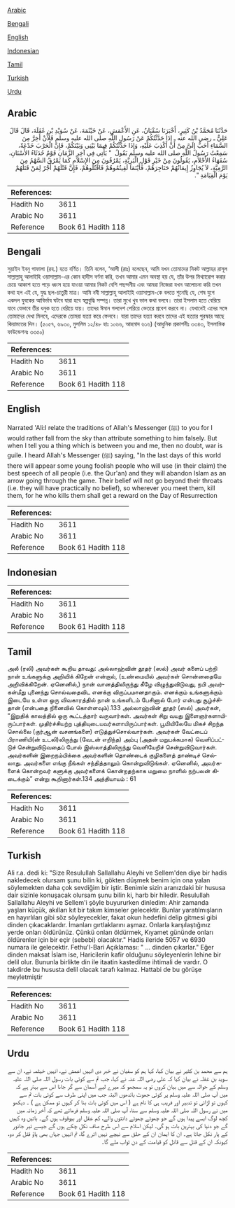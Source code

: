 [Arabic](#arabic)

[Bengali](#bengali)

[English](#english)

[Indonesian](#indonesian)

[Tamil](#tamil)

[Turkish](#turkish)

[Urdu](#urdu)

## Arabic


<div dir="rtl" lang="ar" style={{fontSize:'larger',backgroundColor:'#f8f9fa',padding:20}}>
حَدَّثَنَا مُحَمَّدُ بْنُ كَثِيرٍ، أَخْبَرَنَا سُفْيَانُ، عَنِ الأَعْمَشِ، عَنْ خَيْثَمَةَ، عَنْ سُوَيْدِ بْنِ غَفَلَةَ، قَالَ قَالَ عَلِيٌّ ـ رضى الله عنه ـ إِذَا حَدَّثْتُكُمْ عَنْ رَسُولِ اللَّهِ صلى الله عليه وسلم فَلأَنْ أَخِرَّ مِنَ السَّمَاءِ أَحَبُّ إِلَىَّ مِنْ أَنْ أَكْذِبَ عَلَيْهِ، وَإِذَا حَدَّثْتُكُمْ فِيمَا بَيْنِي وَبَيْنَكُمْ، فَإِنَّ الْحَرْبَ خَدْعَةٌ، سَمِعْتُ رَسُولَ اللَّهِ صلى الله عليه وسلم يَقُولُ ‏ "‏ يَأْتِي فِي آخِرِ الزَّمَانِ قَوْمٌ حُدَثَاءُ الأَسْنَانِ، سُفَهَاءُ الأَحْلاَمِ، يَقُولُونَ مِنْ خَيْرِ قَوْلِ الْبَرِيَّةِ، يَمْرُقُونَ مِنَ الإِسْلاَمِ كَمَا يَمْرُقُ السَّهْمُ مِنَ الرَّمِيَّةِ، لاَ يُجَاوِزُ إِيمَانُهُمْ حَنَاجِرَهُمْ، فَأَيْنَمَا لَقِيتُمُوهُمْ فَاقْتُلُوهُمْ، فَإِنَّ قَتْلَهُمْ أَجْرٌ لِمَنْ قَتَلَهُمْ يَوْمَ الْقِيَامَةِ ‏"‏‏.‏
</div>
<div style={{backgroundColor:'#f8f9fa',padding:20, marginBottom: 10}}><table> <thead> <tr> <th>References:</th> <th></th> </tr> </thead> <tbody><tr><td>Hadith No</td><td>3611</td></tr><tr><td>Arabic No</td><td>3611</td></tr><tr><td>Reference</td><td>Book 61 Hadith 118</td></tr></tbody></table></div>

## Bengali


<div dir="ltr" lang="bn" style={{fontSize:'larger',backgroundColor:'#f8f9fa',padding:20}}>
সুয়াইদ ইবনু গাফালা (রহ.) হতে বর্ণিত। তিনি বলেন, ‘আলী (রাঃ) বলেছেন, আমি যখন তোমাদের নিকট আল্লাহর রাসূল সাল্লাল্লাহু আলাইহি ওয়াসাল্লাম-এর কোন হাদীস বর্ণনা করি, তখন আমার এমন অবস্থা হয় যে, তাঁর উপর মিথ্যারোপ করার চেয়ে আকাশ হতে পড়ে ধ্বংস হয়ে যাওয়া আমার নিকট বেশি পছন্দনীয় এবং আমরা নিজেরা যখন আলোচনা করি তখন কথা হল এই যে, যুদ্ধ ছল-চাতুরী মাত্র। আমি নবী সাল্লাল্লাহু আলাইহি ওয়াসাল্লাম-কে বলতে শুনেছি যে, শেষ যুগে একদল যুবকের আবির্ভাব ঘটবে যারা হবে স্বল্পবুদ্ধি সম্পন্ন। তারা মুখে খুব ভাল কথা বলবে। তারা ইসলাম হতে বেরিয়ে যাবে যেভাবে তীর ধনুক হতে বেরিয়ে যায়। তাদের ঈমান গলদেশ পেরিয়ে ভেতরে প্রবেশ করবে না। যেখানেই এদের সঙ্গে তোমাদের দেখা মিলবে, এদেরকে তোমরা হত্যা করে ফেলবে। যারা তাদের হত্যা করবে তাদের এই হত্যার পুরস্কার আছে কিয়ামতের দিন। (৫০৫৭, ৬৯৩০, মুসলিম ১২/৪৮ হাঃ ১০৬৬, আহমাদ ৬১৬) (আধুনিক প্রকাশনীঃ ৩৩৪৩, ইসলামিক ফাউন্ডেশনঃ ৩৩৫০)
</div>
<div style={{backgroundColor:'#f8f9fa',padding:20, marginBottom: 10}}><table> <thead> <tr> <th>References:</th> <th></th> </tr> </thead> <tbody><tr><td>Hadith No</td><td>3611</td></tr><tr><td>Arabic No</td><td>3611</td></tr><tr><td>Reference</td><td>Book 61 Hadith 118</td></tr></tbody></table></div>

## English


<div dir="ltr" lang="en" style={{fontSize:'larger',backgroundColor:'#f8f9fa',padding:20}}>
Narrated 'Ali:I relate the traditions of Allah's Messenger (ﷺ) to you for I would rather fall from the sky than attribute something to him falsely. But when I tell you a thing which is between you and me, then no doubt, war is guile. I heard Allah's Messenger (ﷺ) saying, "In the last days of this world there will appear some young foolish people who will use (in their claim) the best speech of all people (i.e. the Qur'an) and they will abandon Islam as an arrow going through the game. Their belief will not go beyond their throats (i.e. they will have practically no belief), so wherever you meet them, kill them, for he who kills them shall get a reward on the Day of Resurrection
</div>
<div style={{backgroundColor:'#f8f9fa',padding:20, marginBottom: 10}}><table> <thead> <tr> <th>References:</th> <th></th> </tr> </thead> <tbody><tr><td>Hadith No</td><td>3611</td></tr><tr><td>Arabic No</td><td>3611</td></tr><tr><td>Reference</td><td>Book 61 Hadith 118</td></tr></tbody></table></div>

## Indonesian


<div dir="ltr" lang="id" style={{fontSize:'larger',backgroundColor:'#f8f9fa',padding:20}}>

</div>
<div style={{backgroundColor:'#f8f9fa',padding:20, marginBottom: 10}}><table> <thead> <tr> <th>References:</th> <th></th> </tr> </thead> <tbody><tr><td>Hadith No</td><td>3611</td></tr><tr><td>Arabic No</td><td>3611</td></tr><tr><td>Reference</td><td>Book 61 Hadith 118</td></tr></tbody></table></div>

## Tamil


<div dir="ltr" lang="ta" style={{fontSize:'larger',backgroundColor:'#f8f9fa',padding:20}}>
அலீ (ரலி) அவர்கள் கூறிய தாவது: அல்லாஹ்வின் தூதர் (ஸல்) அவர் களைப் பற்றி நான் உங்களுக்கு அறிவிக் கிறேன் என்றால், (உண்மையில் அவர்கள் சொன்னதையே அறிவிக்கிறேன். ஏனெனில்,) நான் வானத்திலிருந்து கீழே விழுந்துவிடுவது, நபி அவர்கள்மீது புனைந்து சொல்வதைவிட எனக்கு விருப்பமானதாகும். எனக்கும் உங்களுக்கும் இடையே உள்ள ஒரு விவகாரத்தில் நான் உங்களிடம் பேசினால் போர் என்பது சூழ்ச்சிதான் (என்பதை நினைவில் கொள்ளவும்).133 அல்லாஹ்வின் தூதர் (ஸல்) அவர்கள், “இறுதிக் காலத்தில் ஒரு கூட்டத்தார் வருவார்கள். அவர்கள் சிறு வயது இளைஞர்களாயிருப்பார்கள். முதிர்ச்சியற்ற புத்தியுடையவர்களாயிருப்பார்கள். பூமியிலேயே மிகச் சிறந்த சொல்லை (குர்ஆன் வசனங்களை) எடுத்துச்சொல்வார்கள். அவர்கள் வேட்டைப் பிராணியி(ன் உடலி)லிருந்து (வேடன் எறிந்த) அம்பு (அதன் மறுபக்கமாக) வெளிப்பட்டுச் சென்றுவிடுவதைப் போல் இஸ்லாத்திலிருந்து வெளியேறிச் சென்றுவிடுவார்கள். அவர்களின் இறைநம்பிக்கை அவர்களின் தொண்டைக் குழிகளைத் தாண்டிச் செல்லாது. அவர்களை எங்கு நீங்கள் சந்தித்தாலும் கொன்றுவிடுங்கள். ஏனெனில், அவர்களைக் கொன்றவர் களுக்கு அவர்களைக் கொன்றதற்காக மறுமை நாளில் நற்பலன் கிடைக்கும்” என்று கூறினார்கள்.134 அத்தியாயம் : 61
</div>
<div style={{backgroundColor:'#f8f9fa',padding:20, marginBottom: 10}}><table> <thead> <tr> <th>References:</th> <th></th> </tr> </thead> <tbody><tr><td>Hadith No</td><td>3611</td></tr><tr><td>Arabic No</td><td>3611</td></tr><tr><td>Reference</td><td>Book 61 Hadith 118</td></tr></tbody></table></div>

## Turkish


<div dir="ltr" lang="tr" style={{fontSize:'larger',backgroundColor:'#f8f9fa',padding:20}}>
Ali r.a. dedi ki: "Size Resulullah Sallallahu Aleyhi ve Sellem'den diye bir hadis nakledecek olursam şunu bilin ki, gökten düşmek benim için ona yalan söylemekten daha çok sevdiğim bir iştir. Benimle sizin aranızdaki bir hususa dair sizinle konuşacak olursam şunu bilin ki, harb bir hiledir. Resulullah Sallallahu Aleyhi ve Sellem'i şöyle buyururken dinledim: Ahir zamanda yaşları küçük, akılları kıt bir takım kimseler gelecektir. Bunlar yaratılmışların en hayırlıları gibi söz söyleyecekler, fakat okun hedefini delip gitmesi gibi dinden çıkacaklardır. İmanları gırtlaklarını aşmaz. Onlarla karşılaştığınız yerde onları öldürünüz. Çünkü onları öldürmek, Kıyamet gününde onları öldürenler için bir eçir (sebebi) olacaktır." Hadis ileride 5057 ve 6930 numara ile gelecektir. Fethu'l-Bari Açıklaması: " ... dinden çıkarlar." Eğer dinden maksat İslam ise, Haricilerin kafir olduğunu söyleyenlerin lehine bir delil olur. Bununla birlikte din ile itaatin kastedilme ihtimali de vardır. O takdirde bu hususta delil olacak tarafı kalmaz. Hattabi de bu görüşe meyletmiştir
</div>
<div style={{backgroundColor:'#f8f9fa',padding:20, marginBottom: 10}}><table> <thead> <tr> <th>References:</th> <th></th> </tr> </thead> <tbody><tr><td>Hadith No</td><td>3611</td></tr><tr><td>Arabic No</td><td>3611</td></tr><tr><td>Reference</td><td>Book 61 Hadith 118</td></tr></tbody></table></div>

## Urdu


<div dir="rtl" lang="ur" style={{fontSize:'larger',backgroundColor:'#f8f9fa',padding:20}}>
ہم سے محمد بن کثیر نے بیان کیا، کہا ہم کو سفیان نے خبر دی انہیں اعمش نے، انہیں خیثمہ نے، ان سے سوید بن غفلہ نے بیان کیا کہ علی رضی اللہ عنہ نے کہا، جب تم سے کوئی بات رسول اللہ صلی اللہ علیہ وسلم کے حوالہ سے میں بیان کروں تو یہ سمجھو کہ میرے لیے آسمان سے گر جانا اس سے بہتر ہے کہ میں آپ صلی اللہ علیہ وسلم پر کوئی جھوٹ باندھوں البتہ جب میں اپنی طرف سے کوئی بات تم سے کہوں تو لڑائی تو تدبیر اور فریب ہی کا نام ہے ( اس میں کوئی بات بنا کر کہوں تو ممکن ہے ) ۔ دیکھو میں نے رسول اللہ صلی اللہ علیہ وسلم سے سنا، آپ صلی اللہ علیہ وسلم فرماتے تھے کہ آخر زمانہ میں کچھ لوگ ایسے پیدا ہوں گے جو چھوٹے چھوٹے دانتوں والے، کم عقل اور بیوقوف ہوں گے۔ باتیں وہ کہیں گے جو دنیا کی بہترین بات ہو گی۔ لیکن اسلام سے اس طرح صاف نکل چکے ہوں گے جیسے تیر جانور کے پار نکل جاتا ہے۔ ان کا ایمان ان کے حلق سے نیچے نہیں اترے گا، تم انہیں جہاں بھی پاؤ قتل کر دو، کیونکہ ان کے قتل سے قاتل کو قیامت کے دن ثواب ملے گا۔
</div>
<div style={{backgroundColor:'#f8f9fa',padding:20, marginBottom: 10}}><table> <thead> <tr> <th>References:</th> <th></th> </tr> </thead> <tbody><tr><td>Hadith No</td><td>3611</td></tr><tr><td>Arabic No</td><td>3611</td></tr><tr><td>Reference</td><td>Book 61 Hadith 118</td></tr></tbody></table></div>